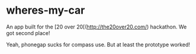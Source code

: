 wheres-my-car
=============

An app built for the [20 over 20[(http://the20over20.com/) hackathon. We got second place!

Yeah, phonegap sucks for compass use. But at least the prototype worked!
